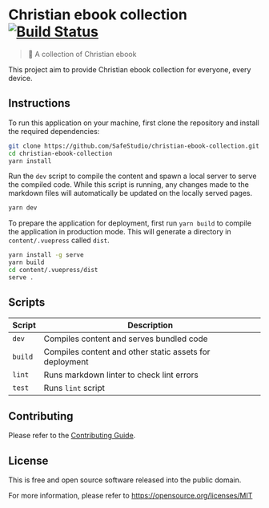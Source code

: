 # Christian ebook collection [![Build Status][badge]][ci]

[badge]: https://travis-ci.org/SafeStudio/christian-ebook-collection.svg?branch=master
[ci]: https://travis-ci.org/SafeStudio/christian-ebook-collection

> 🎉 A collection of Christian ebook

This project aim to provide Christian ebook collection for everyone, every device.

## Instructions

To run this application on your machine, first clone the repository and install
the required dependencies:

```bash
git clone https://github.com/SafeStudio/christian-ebook-collection.git
cd christian-ebook-collection
yarn install
```

Run the `dev` script to compile the content and spawn a local server to serve
the compiled code. While this script is running, any changes made to the
markdown files will automatically be updated on the locally served pages.

```bash
yarn dev
```

To prepare the application for deployment, first run `yarn build` to compile
the application in production mode. This will generate a directory in
`content/.vuepress` called `dist`.

```bash
yarn install -g serve
yarn build
cd content/.vuepress/dist
serve .
```

## Scripts

| Script  | Description                                             |
|---------|---------------------------------------------------------|
| `dev`   | Compiles content and serves bundled code                |
| `build` | Compiles content and other static assets for deployment |
| `lint`  | Runs markdown linter to check lint errors               |
| `test`  | Runs `lint` script                                      |

## Contributing

Please refer to the [Contributing Guide](.github/CONTRIBUTING.md).

## License

This is free and open source software released into the public domain.

For more information, please refer to <https://opensource.org/licenses/MIT>
